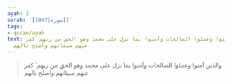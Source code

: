 ```yaml
---
ayah: 2
surah: '[[047|سورة]]'
tags:
- quran/ayah
text: والذين آمنوا وعملوا الصالحات وآمنوا بما نزل على محمد وهو الحق من ربهم ۙ كفر
  عنهم سيئاتهم وأصلح بالهم
---
```

> والذين آمنوا وعملوا الصالحات وآمنوا بما نزل على محمد وهو الحق من ربهم ۙ كفر عنهم سيئاتهم وأصلح بالهم

